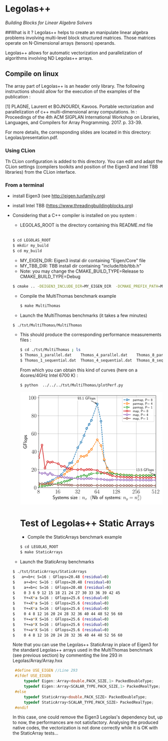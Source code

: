 # Legolas++

*Building Blocks for Linear Algebra Solvers*

##What is it ?
Legolas++ helps to create an manipulate linear algebra problems involving multi-level block structured matrices.
Those matrices operate on N-Dimensional arrays (tensors) operands.

Legolas++ allows for automatic vectorization and parallelization of algorithms involving ND Legolas++ arrays.

 

## Compile on linux
The array part of Legolas++ is an header only library. 
The following instructions should allow for the execution of the examples of the publication : 

<a id="1">[1]</a> 
PLAGNE, Laurent et BOJNOURDI, Kavoos. Portable vectorization and parallelization of c++ multi-dimensional array computations. In : Proceedings of the 4th ACM SIGPLAN International Workshop on Libraries, Languages, and Compilers for Array Programming. 2017. p. 33-39.


For more details, the corresponding slides are located in this directory: Legolas/presentation.pdf.

### Using CLion
Th CLion configuration is added to this directory. You can edit and adapt the CLion settings (compilers toolkits and 
position of the Eigen3 and Intel TBB libraries) from the CLion interface.
### From a terminal
- install Eigen3 (see <http://eigen.tuxfamily.org>)
- install Intel TBB (<https://www.threadingbuildingblocks.org>)
- Considering that a C++ compiler is installed on you system :
    
    - LEGOLAS_ROOT is the directory containing this README.md file
    
    ```bash

    $ cd LEGOLAS_ROOT
    $ mkdir my_build
    $ cd my_build
    ```
  
     - MY_EIGEN_DIR: Eigen3 instal dir containing "Eigen/Core" file
     - MY_TBB_DIR: TBB install dir containing "include/tbb/tbb.h"
     - Note: you may change the CMAKE_BUILD_TYPE=Release to CMAKE_BUILD_TYPE=Debug
     
    ```bash
    $ cmake .. -DEIGEN3_INCLUDE_DIR=MY_EIGEN_DIR  -DCMAKE_PREFIX_PATH=MY_TBB_DIR -DCMAKE_BUILD_TYPE=Release
    ```
  
  - Compile the MultiThomas benchmark example
  
    ```bash
    $ make MultiThomas
    ```
   - Launch the MultiThomas benchmarks (it takes a few minutes)
   
    ```bash
    $ ./tst/MultiThomas/MultiThomas 
    ```
    
  - This should produce the corresponding performance measurements files :
  
    ```bash
    $ cd ./tst/MultiThomas ; ls
    $ Thomas_1_parallel.dat    Thomas_4_parallel.dat    Thomas_8_parallel.dat
    $ Thomas_1_sequential.dat  Thomas_4_sequential.dat  Thomas_8_sequential.dat

    ```
    
    From which you can obtain this kind of curves (here on a 4cores/4GHz Intel 6700 K) :
    
    ```bash
    $ python  ../../../tst/MultiThomas/plotPerf.py    
    ```
    
    ![](Thomas6.png)
    
    # Test of Legolas++ Static Arrays
    
    - Compile the StaticArrays benchmark example
    
    ```bash
    $ cd LEGOLAS_ROOT
    $ make StaticArrays
    ```
    
   - Launch the StaticArray benchmarks
   
    ```bash
    $ ./tst/StaticArrays/StaticArrays 
    $   a+=b+c S=16 : GFlops=20.48 (residual=0)
    $    a+=b+c S=16 : GFlops=20.48 (residual=0)
    $    a+=b+c S=16 : GFlops=20.48 (residual=0)
    $    0 3 6 9 12 15 18 21 24 27 30 33 36 39 42 45 
    $    Y+=X*a S=16 : GFlops=25.6 (residual=0)
    $    Y+=X*a S=16 : GFlops=25.6 (residual=0)
    $    Y+=X*a S=16 : GFlops=25.6 (residual=0)
    $    0 4 8 12 16 20 24 28 32 36 40 44 48 52 56 60 
    $    Y+=a*X S=16 : GFlops=25.6 (residual=0)
    $    Y+=a*X S=16 : GFlops=25.6 (residual=0)
    $    Y+=a*X S=16 : GFlops=25.6 (residual=0)
    $    0 4 8 12 16 20 24 28 32 36 40 44 48 52 56 60
    ```
  
    
  
  
   Note that you can use the Legolas++ StaticArray in place of Eigen3 for the standard Legolas++ arrays used in the MultiThomas benchmark (see previous section) by commenting the line 293 in Legolas/Array/Array.hxx
    
   ```cpp
    #define USE_EIGEN //Line 293
    #ifdef USE_EIGEN
        typedef Eigen::Array<double,PACK_SIZE,1> PackedDoubleType;
        typedef Eigen::Array<SCALAR_TYPE,PACK_SIZE,1> PackedRealType;
    #else
        typedef StaticArray<double,PACK_SIZE> PackedDoubleType;
        typedef StaticArray<SCALAR_TYPE,PACK_SIZE> PackedRealType;
    #endif
   ```
  
   In this case, one could remove the Eigen3 Legolas's dependency but, up to now, the performances are not satisfactory. Analysing the produced native codes, the vectorization is not done correctly while it is OK with the StaticArray tests...
    

 